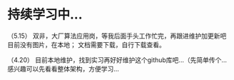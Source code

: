 # 持续学习中...

（5.15）
双非，大厂算法应用岗，等我后面手头工作忙完，再跟进维护加更新吧
目前没有图片，在本地；
文档需要下载，自行下载查看。

（4.20）
目前本地维护，找到实习再好好维护这个github库吧...（先简单传个...
感兴趣可以先看看整体架构，方便学习...
